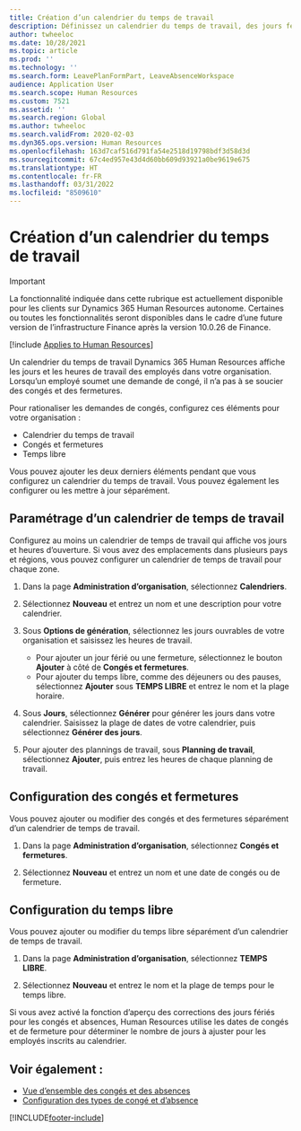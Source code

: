 ```yaml
---
title: Création d’un calendrier du temps de travail
description: Définissez un calendrier du temps de travail, des jours fériés et du temps libre dans Dynamics 365 Human Resources.
author: twheeloc
ms.date: 10/28/2021
ms.topic: article
ms.prod: ''
ms.technology: ''
ms.search.form: LeavePlanFormPart, LeaveAbsenceWorkspace
audience: Application User
ms.search.scope: Human Resources
ms.custom: 7521
ms.assetid: ''
ms.search.region: Global
ms.author: twheeloc
ms.search.validFrom: 2020-02-03
ms.dyn365.ops.version: Human Resources
ms.openlocfilehash: 163d7caf516d791fa54e2518d19798bdf3d58d3d
ms.sourcegitcommit: 67c4ed957e43d4d60bb609d93921a0be9619e675
ms.translationtype: HT
ms.contentlocale: fr-FR
ms.lasthandoff: 03/31/2022
ms.locfileid: "8509610"
---
```

# <a name="create-a-working-time-calendar"></a>Création d’un calendrier du temps de travail


> [!Important]
> La fonctionnalité indiquée dans cette rubrique est actuellement disponible pour les clients sur Dynamics 365 Human Resources autonome. Certaines ou toutes les fonctionnalités seront disponibles dans le cadre d’une future version de l’infrastructure Finance après la version 10.0.26 de Finance.

[!include [Applies to Human Resources](../includes/applies-to-hr.md)]

Un calendrier du temps de travail Dynamics 365 Human Resources affiche les jours et les heures de travail des employés dans votre organisation. Lorsqu’un employé soumet une demande de congé, il n’a pas à se soucier des congés et des fermetures.

Pour rationaliser les demandes de congés, configurez ces éléments pour votre organisation :

- Calendrier du temps de travail
- Congés et fermetures
- Temps libre

Vous pouvez ajouter les deux derniers éléments pendant que vous configurez un calendrier du temps de travail. Vous pouvez également les configurer ou les mettre à jour séparément.

## <a name="set-up-a-working-time-calendar"></a>Paramétrage d’un calendrier de temps de travail

Configurez au moins un calendrier de temps de travail qui affiche vos jours et heures d’ouverture. Si vous avez des emplacements dans plusieurs pays et régions, vous pouvez configurer un calendrier de temps de travail pour chaque zone.

1. Dans la page **Administration d’organisation**, sélectionnez **Calendriers**.

2. Sélectionnez **Nouveau** et entrez un nom et une description pour votre calendrier.

3. Sous **Options de génération**, sélectionnez les jours ouvrables de votre organisation et saisissez les heures de travail. 
   - Pour ajouter un jour férié ou une fermeture, sélectionnez le bouton **Ajouter** à côté de **Congés et fermetures**.
   - Pour ajouter du temps libre, comme des déjeuners ou des pauses, sélectionnez **Ajouter** sous **TEMPS LIBRE** et entrez le nom et la plage horaire.

4. Sous **Jours**, sélectionnez **Générer** pour générer les jours dans votre calendrier. Saisissez la plage de dates de votre calendrier, puis sélectionnez **Générer des jours**.

5. Pour ajouter des plannings de travail, sous **Planning de travail**, sélectionnez **Ajouter**, puis entrez les heures de chaque planning de travail.

## <a name="configure-holidays-and-closures"></a>Configuration des congés et fermetures

Vous pouvez ajouter ou modifier des congés et des fermetures séparément d’un calendrier de temps de travail.

1. Dans la page **Administration d’organisation**, sélectionnez **Congés et fermetures**.

2. Sélectionnez **Nouveau** et entrez un nom et une date de congés ou de fermeture.

## <a name="configure-non-work-time"></a>Configuration du temps libre

Vous pouvez ajouter ou modifier du temps libre séparément d’un calendrier de temps de travail.

1. Dans la page **Administration d’organisation**, sélectionnez **TEMPS LIBRE**.

2. Sélectionnez **Nouveau** et entrez le nom et la plage de temps pour le temps libre.

Si vous avez activé la fonction d’aperçu des corrections des jours fériés pour les congés et absences, Human Resources utilise les dates de congés et de fermeture pour déterminer le nombre de jours à ajuster pour les employés inscrits au calendrier.

## <a name="see-also"></a>Voir également :

- [Vue d’ensemble des congés et des absences](hr-leave-and-absence-overview.md)
- [Configuration des types de congé et d’absence](hr-leave-and-absence-types.md)


[!INCLUDE[footer-include](../includes/footer-banner.md)]
